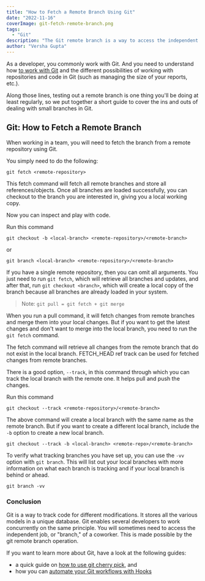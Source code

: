 ```yaml
---
title: "How to Fetch a Remote Branch Using Git"
date: "2022-11-16"
coverImage: git-fetch-remote-branch.png
tags:
  - "Git"
description: "The Git remote branch is a way to access the independent work of a co-worker. Find out how to fetch a remote branch using git in this article."
author: "Versha Gupta"
---
```


As a developer, you commonly work with Git. And you need to understand how [to work with Git](https://www.loginradius.com/blog/engineering/github-api/) and the different possibilities of working with repositories and code in Git (such as managing the size of your reports, etc.).

Along those lines, testing out a remote branch is one thing you'll be doing at least regularly, so we put together a short guide to cover the ins and outs of dealing with small branches in Git.

## Git: How to Fetch a Remote Branch

When working in a team, you will need to fetch the branch from a remote repository using Git.

You simply need to do the following:

```
git fetch <remote-repository>
```

This fetch command will fetch all remote branches and store all references/objects. Once all branches are loaded successfully, you can checkout to the branch you are interested in, giving you a local working copy.

Now you can inspect and play with code.

Run this command

```
git checkout -b <local-branch> <remote-repository>/<remote-branch>
```

or

```
git branch <local-branch> <remote-repository>/<remote-branch>
```

If you have a single remote repository, then you can omit all arguments. You just need to run `git fetch`, which will retrieve all branches and updates, and after that, run `git checkout <branch>`, which will create a local copy of the branch because all branches are already loaded in your system.

> Note: `git pull = git fetch + git merge`

When you run a pull command, it will fetch changes from remote branches and merge them into your local changes. But if you want to get the latest changes and don't want to merge into the local branch, you need to run the `git fetch` command.

The fetch command will retrieve all changes from the remote branch that do not exist in the local branch. FETCH_HEAD ref track can be used for fetched changes from remote branches.

There is a good option, `--track`, in this command through which you can track the local branch with the remote one. It helps pull and push the changes.

Run this command

```
git checkout --track <remote-repository>/<remote-branch>
```

The above command will create a local branch with the same name as the remote branch. But if you want to create a different local branch, include the `-b` option to create a new local branch.

```
git checkout --track -b <local-branch> <remote-repo>/<remote-branch>
```

To verify what tracking branches you have set up, you can use the `-vv` option with `git branch`. This will list out your local branches with more information on what each branch is tracking and if your local branch is behind or ahead.

```
git branch -vv
```

### Conclusion

Git is a way to track code for different modifications. It stores all the various models in a unique database. Git enables several developers to work concurrently on the same principle. You will sometimes need to access the independent job, or "branch," of a coworker. This is made possible by the git remote branch operation.

If you want to learn more about Git, have a look at the following guides:

- a quick guide on [how to use git cherry pick](/git-cherry-pick/), and
- how you can [automate your Git workflows with Hooks](https://compile7.org/decompile/how-to-automate-workflows-with-git-hooks/)
